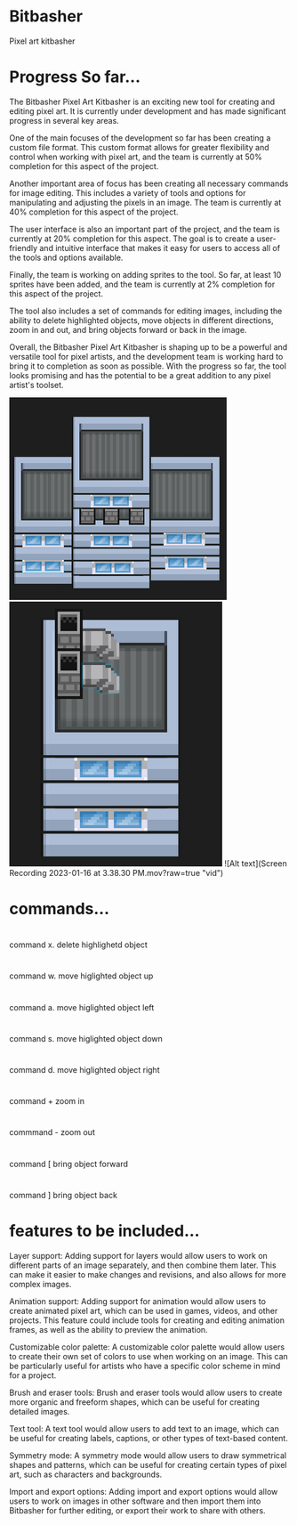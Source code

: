 # Bitbasher
Pixel art kitbasher

# Progress So far...

The Bitbasher Pixel Art Kitbasher is an exciting new tool for creating and editing pixel art. It is currently under development and has made significant progress in several key areas.

One of the main focuses of the development so far has been creating a custom file format. This custom format allows for greater flexibility and control when working with pixel art, and the team is currently at 50% completion for this aspect of the project.

Another important area of focus has been creating all necessary commands for image editing. This includes a variety of tools and options for manipulating and adjusting the pixels in an image. The team is currently at 40% completion for this aspect of the project.

The user interface is also an important part of the project, and the team is currently at 20% completion for this aspect. The goal is to create a user-friendly and intuitive interface that makes it easy for users to access all of the tools and options available.

Finally, the team is working on adding sprites to the tool. So far, at least 10 sprites have been added, and the team is currently at 2% completion for this aspect of the project.

The tool also includes a set of commands for editing images, including the ability to delete highlighted objects, move objects in different directions, zoom in and out, and bring objects forward or back in the image.

Overall, the Bitbasher Pixel Art Kitbasher is shaping up to be a powerful and versatile tool for pixel artists, and the development team is working hard to bring it to completion as soon as possible. With the progress so far, the tool looks promising and has the potential to be a great addition to any pixel artist's toolset.

![Alt text](Screenshots/ss1.png?raw=true "ss1")
![Alt text](Screenshots/ss2.png?raw=true "ss2")
![Alt text](Screen Recording 2023-01-16 at 3.38.30 PM.mov?raw=true "vid")

# commands...
#
command x. delete highlighetd object
#
command w. move higlighted object up
#
command a. move higlighted object left
#
command s. move higlighted object down
#
command d. move higlighted object right
#
command + zoom in
#
commmand - zoom out
#
command [ bring object forward
#
command ] bring object back

# features to be included...

Layer support: Adding support for layers would allow users to work on different parts of an image separately, and then combine them later. This can make it easier to make changes and revisions, and also allows for more complex images.

Animation support: Adding support for animation would allow users to create animated pixel art, which can be used in games, videos, and other projects. This feature could include tools for creating and editing animation frames, as well as the ability to preview the animation.

Customizable color palette: A customizable color palette would allow users to create their own set of colors to use when working on an image. This can be particularly useful for artists who have a specific color scheme in mind for a project.

Brush and eraser tools: Brush and eraser tools would allow users to create more organic and freeform shapes, which can be useful for creating detailed images.

Text tool: A text tool would allow users to add text to an image, which can be useful for creating labels, captions, or other types of text-based content.

Symmetry mode: A symmetry mode would allow users to draw symmetrical shapes and patterns, which can be useful for creating certain types of pixel art, such as characters and backgrounds.

Import and export options: Adding import and export options would allow users to work on images in other software and then import them into Bitbasher for further editing, or export their work to share with others.

